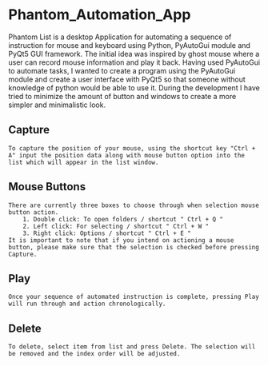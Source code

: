 # Phantom_Automation_App
Phantom List is a desktop Application for automating a sequence of instruction for mouse and keyboard using Python, PyAutoGui module and PyQt5 GUI framework. The initial idea was inspired by ghost mouse where a user can record mouse information and play it back. Having used PyAutoGui to automate tasks, I wanted to create a program using the PyAutoGui module and create a user interface with PyQt5 so that someone without knowledge of python would be able to use it. During the development I have tried to minimize the amount of button and windows to create a more simpler and minimalistic look.

## Capture
	To capture the position of your mouse, using the shortcut key "Ctrl + A" input the position data along with mouse button option into the list which will appear in the list window.

## Mouse Buttons 
	There are currently three boxes to choose through when selection mouse button action.
		1. Double click: To open folders / shortcut " Ctrl + Q "
		2. Left click: For selecting / shortcut " Ctrl + W "
		3. Right click: Options / shortcut " Ctrl + E "
	It is important to note that if you intend on actioning a mouse button, please make sure that the selection is checked before pressing Capture. 

## Play
	Once your sequence of automated instruction is complete, pressing Play will run through and action chronologically.

## Delete
	To delete, select item from list and press Delete. The selection will be removed and the index order will be adjusted.


